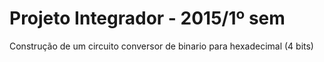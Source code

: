 # Projeto Integrador - 2015/1º sem

Construção de um circuito conversor de binario para hexadecimal (4 bits)
